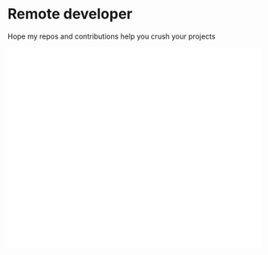 # Remote developer 

Hope my repos and contributions help you crush your projects

![Metrics](/github-metrics.svg)
